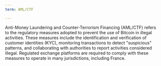 ```yaml
---
term: AML/CTF

---
```

Anti-Money Laundering and Counter-Terrorism Financing (AML/CTF) refers to the regulatory measures adopted to prevent the use of Bitcoin in illegal activities. These measures include the identification and verification of customer identities (KYC), monitoring transactions to detect "suspicious" patterns, and collaborating with authorities to report activities considered illegal. Regulated exchange platforms are required to comply with these measures to operate in many jurisdictions, including France.